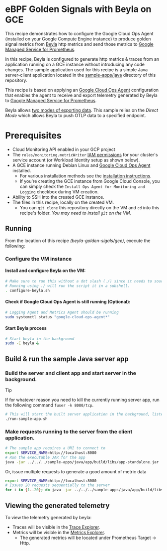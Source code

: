 # eBPF Golden Signals with Beyla on GCE

This recipe demonstrates how to configure the Google Cloud Ops Agent (installed on your Google Compute Engine instance) to produce golden signal metrics from [Beyla](https://github.com/grafana/beyla) http
metrics and send those metrics to [Google Managed Service for
Prometheus](https://cloud.google.com/stackdriver/docs/managed-prometheus).

In this recipe, Beyla is configured to generate http metrics & traces from an application running on a GCE instance without introducing any code changes. The sample application used for this recipe is a simple Java server-client application located in the [sample-apps/java](../../../sample-apps/java/) directory of this repository.

This recipe is based on applying an [Google Cloud Ops Agent](https://cloud.google.com/stackdriver/docs/solutions/agents/ops-agent) configuration that enables the agent to receive and export telemetry generated by Beyla to [Google Managed Service for Prometheus](https://cloud.google.com/stackdriver/docs/managed-prometheus).

Beyla allows [two modes of exporting data](https://grafana.com/docs/beyla/latest/configure/export-modes/#beyla-export-modes). This sample relies on the *Direct Mode* which allows Beyla to push OTLP data to a specified endpoint.

# Prerequisites

* Cloud Monitoring API enabled in your GCP project
* The `roles/monitoring.metricWriter`
  [IAM permissions](https://cloud.google.com/trace/docs/iam#roles) for your cluster's service
  account (or Workload Identity setup as shown below).
* A GCE instance running Debian Linux and [Google Cloud Ops Agent](https://cloud.google.com/stackdriver/docs/solutions/agents/ops-agent) installed.
    * For various installation methods see the [installation instructions](https://cloud.google.com/stackdriver/docs/solutions/agents/ops-agent/install-index).
    * If you're creating the GCE instance from Google Cloud Console, you can simply check the `Install Ops Agent for Monitoring and Logging` checkbox during VM creation.
* Ability to SSH into the created GCE instance.
* The files in this recipe, locally on the created VM.
  * You can `git clone` this repository directly on the VM and `cd` into this recipe's folder. *You may need to install `git` on the VM.*

## Running

From the location of this recipe *(beyla-golden-sigals/gce)*, execute the following:

### Configure the VM instance

#### Install and configure Beyla on the VM:

```sh
# Make sure to run this without a dot slash (./) since it needs to source variables.
# Running using ./ will run the script it in a subshell. 
. configure-beyla.sh
```

#### Check if Google Cloud Ops Agent is still running (Optional):

```sh
# Logging Agent and Metrics Agent should be running
sudo systemctl status "google-cloud-ops-agent*"
```

#### Start Beyla process

```sh
# Start beyla in the background
sudo -E beyla &
```

## Build & run the sample Java server app

### Build the server and client app and start server in the background.

> [!TIP]
> If for whatever reason you need to kill the currently running server app, run the following command `fuser -k 8080/tcp`.

```sh
# This will start the built server application in the background, listening on port 8080.
./run-sample-app.sh
```

### Make requests running to the server from the client application.

```sh
# The sample app requires a URI to connect to
export SERVICE_NAME=http://localhost:8080
# Run the executable JAR for the app
java -jar ../../../sample-apps/java/app/build/libs/app-standalone.jar
```

Or, issue multiple requests to generate a good amount of metric data

```sh
export SERVICE_NAME=http://localhost:8080
# Issues 20 requests sequentially to the server
for i in {1..20}; do java -jar ../../../sample-apps/java/app/build/libs/app-standalone.jar; done;
```

## Viewing the generated telemetry

To view the telemetry generated by beyla: 
 - Traces will be visible in the [Trace Explorer](https://cloud.google.com/trace/docs/finding-traces).
 - Metrics will be visible in the [Metrics Explorer](https://cloud.google.com/monitoring/charts/metrics-selector).
    - The generated metrics will be located under Prometheus Target &rarr; Http.
